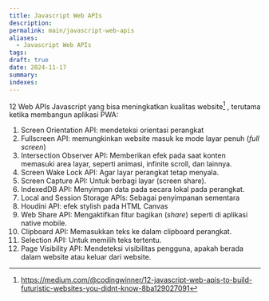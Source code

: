 ```yaml
---
title: Javascript Web APIs
description: 
permalink: main/javascript-web-apis
aliases:
  - Javascript Web APIs
tags: 
draft: true
date: 2024-11-17
summary: 
indexes:
---
```

12 Web APIs Javascript yang bisa meningkatkan kualitas website[^1] , terutama ketika membangun aplikasi PWA:
1. Screen Orientation API: mendeteksi orientasi perangkat
2. Fullscreen API: memungkinkan website masuk ke mode layar penuh (*full screen*)
3. Intersection Observer API: Memberikan efek pada saat konten memasuki area layar, seperti animasi, infinite scroll, dan lainnya.
4. Screen Wake Lock API: Agar layar perangkat tetap menyala.
5. Screen Capture API: Untuk berbagi layar (screen share). 
6. IndexedDB API: Menyimpan data pada secara lokal pada perangkat.
7. Local and Session Storage APIs: Sebagai penyimpanan sementara
8. Houdini API: efek stylish pada HTML Canvas
9. Web Share API: Mengaktifkan fitur bagikan (*share*) seperti di aplikasi native mobile.
10. Clipboard API: Memasukkan teks ke dalam clipboard perangkat.
11. Selection API: Untuk memilih teks tertentu.
12. Page Visibility API: Mendeteksi visibilitas pengguna, apakah berada dalam website atau keluar dari website.





[^1]: https://medium.com/@codingwinner/12-javascript-web-apis-to-build-futuristic-websites-you-didnt-know-8ba129027091